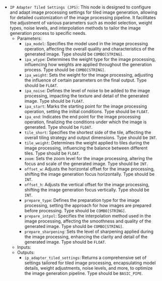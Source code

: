 - `IP Adapter Tiled Settings (JPS)`: This node is designed to configure and adapt image processing settings for tiled image generation, allowing for detailed customization of the image processing pipeline. It facilitates the adjustment of various parameters such as model selection, weight types, noise levels, and interpolation methods to tailor the image generation process to specific needs.
    - Parameters:
        - `ipa_model`: Specifies the model used in the image processing operation, affecting the overall quality and characteristics of the generated image. Type should be `COMBO[STRING]`.
        - `ipa_wtype`: Determines the weight type for the image processing, influencing how weights are applied throughout the generation process. Type should be `COMBO[STRING]`.
        - `ipa_weight`: Sets the weight for the image processing, adjusting the influence of certain parameters on the final output. Type should be `FLOAT`.
        - `ipa_noise`: Defines the level of noise to be added to the image processing, impacting the texture and detail of the generated image. Type should be `FLOAT`.
        - `ipa_start`: Marks the starting point for the image processing operation, setting the initial conditions. Type should be `FLOAT`.
        - `ipa_end`: Indicates the end point for the image processing operation, finalizing the conditions under which the image is generated. Type should be `FLOAT`.
        - `tile_short`: Specifies the shortest side of the tile, affecting the overall tiling strategy and output dimensions. Type should be `INT`.
        - `tile_weight`: Determines the weight applied to tiles during the image processing, influencing the balance between different tiles. Type should be `FLOAT`.
        - `zoom`: Sets the zoom level for the image processing, altering the focus and scale of the generated image. Type should be `INT`.
        - `offset_w`: Adjusts the horizontal offset for the image processing, shifting the image generation focus horizontally. Type should be `INT`.
        - `offset_h`: Adjusts the vertical offset for the image processing, shifting the image generation focus vertically. Type should be `INT`.
        - `prepare_type`: Defines the preparation type for the image processing, setting the approach for how images are prepared before processing. Type should be `COMBO[STRING]`.
        - `prepare_intpol`: Specifies the interpolation method used in the image processing, affecting the smoothness and quality of the generated image. Type should be `COMBO[STRING]`.
        - `prepare_sharpening`: Sets the level of sharpening applied during the image processing, enhancing the clarity and detail of the generated image. Type should be `FLOAT`.
    - Inputs:
    - Outputs:
        - `ip_adapter_tiled_settings`: Returns a comprehensive set of settings tailored for tiled image processing, encapsulating model details, weight adjustments, noise levels, and more, to optimize the image generation pipeline. Type should be `BASIC_PIPE`.
